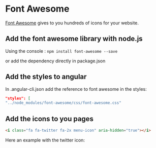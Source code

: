 # Font Awesome

[Font Awesome]("http://fontawesome.io") gives to you hundreds of icons for your website.

## Add the font awesome library with node.js
Using the console :
``` npm install font-awesome --save  ```

or add the dependency directly in package.json

## Add the styles to angular
In .angular-cli.json add the reference to font awesome in the styles:

```json
"styles": [
"../node_modules/font-awesome/css/font-awesome.css"
```

## Add the icons to you pages
```html
<i class="fa fa-twitter fa-2x menu-icon" aria-hidden="true"></i>
```

Here an example with the twitter icon:

<a href="http://twitter.com/marcomolteni" target="_blank"><i class="fa fa-twitter fa-2x menu-icon" aria-hidden="true"></i></a>
 